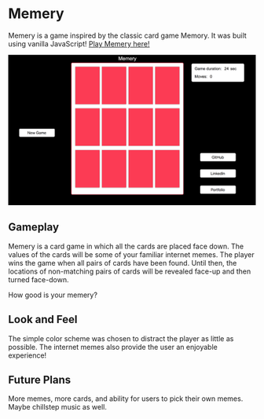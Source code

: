 # Memery

Memery is a game inspired by the classic card game Memory. It was built using vanilla JavaScript! <a href="http://kevinnn.co/memery/" target="_blank">Play Memery here!</a>

![](assets/images/memery.png)

## Gameplay

Memery is a card game in which all the cards are placed face down. The values of the cards will be some of your familiar internet memes. The player wins the game when all pairs of cards have been found. Until then, the locations of non-matching pairs of cards will be revealed face-up and then turned face-down.

How good is your memery?

## Look and Feel

The simple color scheme was chosen to distract the player as little as possible. The internet memes also provide the user an enjoyable experience!

## Future Plans

More memes, more cards, and ability for users to pick their own memes. Maybe chillstep music as well.
